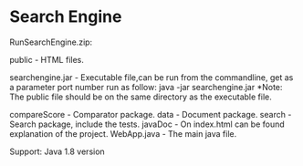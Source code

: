 # Search Engine

RunSearchEngine.zip:

public - HTML files.
   
searchengine.jar - Executable file,can be run from the commandline,
                    get as a parameter port number run as follow:
                               java -jar searchengine.jar <port>
                               *Note: The public file should be on the same directory as the executable file.
	
compareScore - Comparator package.
data - Document package.
search - Search package, include the tests.
javaDoc - On index.html can be found explanation of the project.
WebApp.java - The main java file.

	
Support: Java 1.8 version
